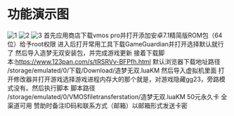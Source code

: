 # 功能演示图
![1](https://github.com/hanmengi/blog/assets/126067700/ac59b7dc-07e8-42e2-847a-3cbf67e5ad8e)
![2](https://github.com/hanmengi/blog/assets/126067700/cd858ec4-5a2b-4506-96b3-df8766ee2c6f)
![3](https://github.com/hanmengi/blog/assets/126067700/ca981f8d-f123-4c03-aaba-69e6b1c21b8a)
首先应用商店下载vmos pro并打开添加安卓7.1精简版ROM包（64位）给予root权限
进入后打开常用工具下载GameGuardian并打开选择默认就行了
然后导入造梦无双安装包，并完成游戏更新
接着下载脚本:https://www.123pan.com/s/tRSRVv-BFPfh.html
默认浏览器下载地址路径
/storage/emulated/0/下载/Download/造梦无双.luaKM 然后导入虚拟机里面
打开修改器并打开游戏选择游戏进程内存大的那个就是，对游戏隐藏gg23，旁路模式没有。然后执行脚本
脚本路径
/storage/emulated/0/VMOSfiletransferstation/造梦无双.luaKM
50元永久卡 全渠道可用 赞助时备注ID码和联系方式（邮箱）以邮箱形式发送卡密